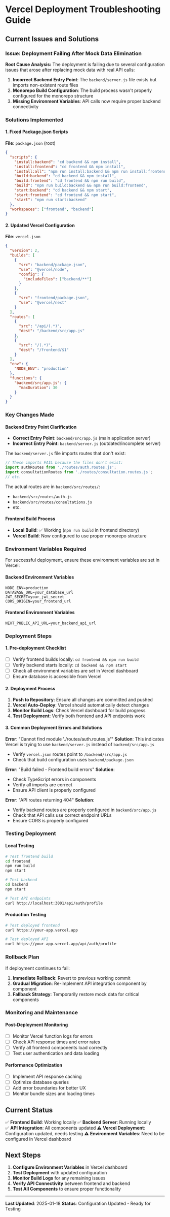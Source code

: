# Vercel Deployment Troubleshooting Guide

## Current Issues and Solutions

### Issue: Deployment Failing After Mock Data Elimination

**Root Cause Analysis:**
The deployment is failing due to several configuration issues that arose after replacing mock data with real API calls:

1. **Incorrect Backend Entry Point**: The `backend/server.js` file exists but imports non-existent route files
2. **Monorepo Build Configuration**: The build process wasn't properly configured for the monorepo structure
3. **Missing Environment Variables**: API calls now require proper backend connectivity

### Solutions Implemented

#### 1. Fixed Package.json Scripts
**File**: `package.json` (root)
```json
{
  "scripts": {
    "install:backend": "cd backend && npm install",
    "install:frontend": "cd frontend && npm install", 
    "install:all": "npm run install:backend && npm run install:frontend",
    "build:backend": "cd backend && npm install",
    "build:frontend": "cd frontend && npm run build",
    "build": "npm run build:backend && npm run build:frontend",
    "start:backend": "cd backend && npm start",
    "start:frontend": "cd frontend && npm start",
    "start": "npm run start:backend"
  },
  "workspaces": ["frontend", "backend"]
}
```

#### 2. Updated Vercel Configuration
**File**: `vercel.json`
```json
{
  "version": 2,
  "builds": [
    {
      "src": "backend/package.json",
      "use": "@vercel/node",
      "config": {
        "includeFiles": ["backend/**"]
      }
    },
    {
      "src": "frontend/package.json", 
      "use": "@vercel/next"
    }
  ],
  "routes": [
    {
      "src": "/api/(.*)",
      "dest": "/backend/src/app.js"
    },
    {
      "src": "/(.*)",
      "dest": "/frontend/$1"
    }
  ],
  "env": {
    "NODE_ENV": "production"
  },
  "functions": {
    "backend/src/app.js": {
      "maxDuration": 30
    }
  }
}
```

### Key Changes Made

#### Backend Entry Point Clarification
- **Correct Entry Point**: `backend/src/app.js` (main application server)
- **Incorrect Entry Point**: `backend/server.js` (outdated/incomplete server)

The `backend/server.js` file imports routes that don't exist:
```javascript
// These imports FAIL because the files don't exist:
import authRoutes from './routes/auth.routes.js';
import consultationRoutes from './routes/consultation.routes.js';
// etc.
```

The actual routes are in `backend/src/routes/`:
- `backend/src/routes/auth.js`
- `backend/src/routes/consultations.js`
- etc.

#### Frontend Build Process
- **Local Build**: ✅ Working (`npm run build` in frontend directory)
- **Vercel Build**: Now configured to use proper monorepo structure

### Environment Variables Required

For successful deployment, ensure these environment variables are set in Vercel:

#### Backend Environment Variables
```
NODE_ENV=production
DATABASE_URL=your_database_url
JWT_SECRET=your_jwt_secret
CORS_ORIGIN=your_frontend_url
```

#### Frontend Environment Variables
```
NEXT_PUBLIC_API_URL=your_backend_api_url
```

### Deployment Steps

#### 1. Pre-deployment Checklist
- [ ] Verify frontend builds locally: `cd frontend && npm run build`
- [ ] Verify backend starts locally: `cd backend && npm start`
- [ ] Check all environment variables are set in Vercel dashboard
- [ ] Ensure database is accessible from Vercel

#### 2. Deployment Process
1. **Push to Repository**: Ensure all changes are committed and pushed
2. **Vercel Auto-Deploy**: Vercel should automatically detect changes
3. **Monitor Build Logs**: Check Vercel dashboard for build progress
4. **Test Deployment**: Verify both frontend and API endpoints work

#### 3. Common Deployment Errors and Solutions

**Error**: "Cannot find module './routes/auth.routes.js'"
**Solution**: This indicates Vercel is trying to use `backend/server.js` instead of `backend/src/app.js`
- Verify `vercel.json` routes point to `/backend/src/app.js`
- Check that build configuration uses `backend/package.json`

**Error**: "Build failed - Frontend build errors"
**Solution**: 
- Check TypeScript errors in components
- Verify all imports are correct
- Ensure API client is properly configured

**Error**: "API routes returning 404"
**Solution**:
- Verify backend routes are properly configured in `backend/src/app.js`
- Check that API calls use correct endpoint URLs
- Ensure CORS is properly configured

### Testing Deployment

#### Local Testing
```bash
# Test frontend build
cd frontend
npm run build
npm start

# Test backend
cd backend  
npm start

# Test API endpoints
curl http://localhost:3001/api/auth/profile
```

#### Production Testing
```bash
# Test deployed frontend
curl https://your-app.vercel.app

# Test deployed API
curl https://your-app.vercel.app/api/auth/profile
```

### Rollback Plan

If deployment continues to fail:

1. **Immediate Rollback**: Revert to previous working commit
2. **Gradual Migration**: Re-implement API integration component by component
3. **Fallback Strategy**: Temporarily restore mock data for critical components

### Monitoring and Maintenance

#### Post-Deployment Monitoring
- [ ] Monitor Vercel function logs for errors
- [ ] Check API response times and error rates
- [ ] Verify all frontend components load correctly
- [ ] Test user authentication and data loading

#### Performance Optimization
- [ ] Implement API response caching
- [ ] Optimize database queries
- [ ] Add error boundaries for better UX
- [ ] Monitor bundle sizes and loading times

## Current Status

✅ **Frontend Build**: Working locally
✅ **Backend Server**: Running locally  
✅ **API Integration**: All components updated
⚠️ **Vercel Deployment**: Configuration updated, needs testing
⚠️ **Environment Variables**: Need to be configured in Vercel dashboard

## Next Steps

1. **Configure Environment Variables** in Vercel dashboard
2. **Test Deployment** with updated configuration
3. **Monitor Build Logs** for any remaining issues
4. **Verify API Connectivity** between frontend and backend
5. **Test All Components** to ensure proper functionality

---

**Last Updated**: 2025-01-18
**Status**: Configuration Updated - Ready for Testing